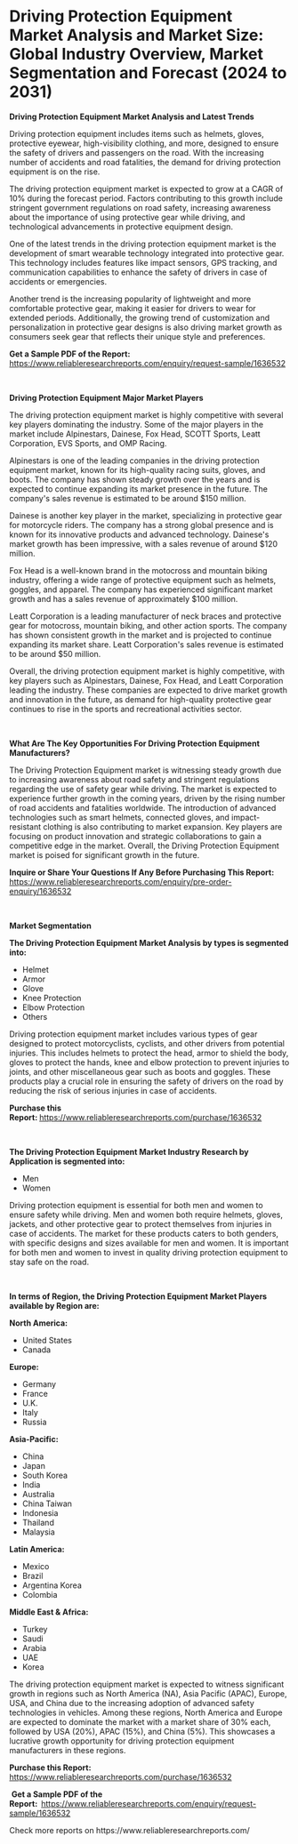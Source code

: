 <p><h1>Driving Protection Equipment Market Analysis and Market Size: Global Industry Overview, Market Segmentation and Forecast (2024 to 2031)</h1></p><p><strong>Driving Protection Equipment Market Analysis and Latest Trends</strong></p>
<p><p>Driving protection equipment includes items such as helmets, gloves, protective eyewear, high-visibility clothing, and more, designed to ensure the safety of drivers and passengers on the road. With the increasing number of accidents and road fatalities, the demand for driving protection equipment is on the rise.</p><p>The driving protection equipment market is expected to grow at a CAGR of 10% during the forecast period. Factors contributing to this growth include stringent government regulations on road safety, increasing awareness about the importance of using protective gear while driving, and technological advancements in protective equipment design.</p><p>One of the latest trends in the driving protection equipment market is the development of smart wearable technology integrated into protective gear. This technology includes features like impact sensors, GPS tracking, and communication capabilities to enhance the safety of drivers in case of accidents or emergencies.</p><p>Another trend is the increasing popularity of lightweight and more comfortable protective gear, making it easier for drivers to wear for extended periods. Additionally, the growing trend of customization and personalization in protective gear designs is also driving market growth as consumers seek gear that reflects their unique style and preferences.</p></p>
<p><strong>Get a Sample PDF of the Report:&nbsp;</strong> <a href="https://www.reliableresearchreports.com/enquiry/request-sample/1636532">https://www.reliableresearchreports.com/enquiry/request-sample/1636532</a></p>
<p>&nbsp;</p>
<p><strong>Driving Protection Equipment Major Market Players</strong></p>
<p><p>The driving protection equipment market is highly competitive with several key players dominating the industry. Some of the major players in the market include Alpinestars, Dainese, Fox Head, SCOTT Sports, Leatt Corporation, EVS Sports, and OMP Racing.</p><p>Alpinestars is one of the leading companies in the driving protection equipment market, known for its high-quality racing suits, gloves, and boots. The company has shown steady growth over the years and is expected to continue expanding its market presence in the future. The company's sales revenue is estimated to be around $150 million.</p><p>Dainese is another key player in the market, specializing in protective gear for motorcycle riders. The company has a strong global presence and is known for its innovative products and advanced technology. Dainese's market growth has been impressive, with a sales revenue of around $120 million.</p><p>Fox Head is a well-known brand in the motocross and mountain biking industry, offering a wide range of protective equipment such as helmets, goggles, and apparel. The company has experienced significant market growth and has a sales revenue of approximately $100 million.</p><p>Leatt Corporation is a leading manufacturer of neck braces and protective gear for motocross, mountain biking, and other action sports. The company has shown consistent growth in the market and is projected to continue expanding its market share. Leatt Corporation's sales revenue is estimated to be around $50 million.</p><p>Overall, the driving protection equipment market is highly competitive, with key players such as Alpinestars, Dainese, Fox Head, and Leatt Corporation leading the industry. These companies are expected to drive market growth and innovation in the future, as demand for high-quality protective gear continues to rise in the sports and recreational activities sector.</p></p>
<p>&nbsp;</p>
<p><strong>What Are The Key Opportunities For Driving Protection Equipment Manufacturers?</strong></p>
<p><p>The Driving Protection Equipment market is witnessing steady growth due to increasing awareness about road safety and stringent regulations regarding the use of safety gear while driving. The market is expected to experience further growth in the coming years, driven by the rising number of road accidents and fatalities worldwide. The introduction of advanced technologies such as smart helmets, connected gloves, and impact-resistant clothing is also contributing to market expansion. Key players are focusing on product innovation and strategic collaborations to gain a competitive edge in the market. Overall, the Driving Protection Equipment market is poised for significant growth in the future.</p></p>
<p><strong>Inquire or Share Your Questions If Any Before Purchasing This Report:</strong> <a href="https://www.reliableresearchreports.com/enquiry/pre-order-enquiry/1636532">https://www.reliableresearchreports.com/enquiry/pre-order-enquiry/1636532</a></p>
<p>&nbsp;</p>
<p><strong>Market Segmentation</strong></p>
<p><strong>The Driving Protection Equipment Market Analysis by types is segmented into:</strong></p>
<p><ul><li>Helmet</li><li>Armor</li><li>Glove</li><li>Knee Protection</li><li>Elbow Protection</li><li>Others</li></ul></p>
<p><p>Driving protection equipment market includes various types of gear designed to protect motorcyclists, cyclists, and other drivers from potential injuries. This includes helmets to protect the head, armor to shield the body, gloves to protect the hands, knee and elbow protection to prevent injuries to joints, and other miscellaneous gear such as boots and goggles. These products play a crucial role in ensuring the safety of drivers on the road by reducing the risk of serious injuries in case of accidents.</p></p>
<p><strong>Purchase this Report:&nbsp;</strong><a href="https://www.reliableresearchreports.com/purchase/1636532">https://www.reliableresearchreports.com/purchase/1636532</a></p>
<p>&nbsp;</p>
<p><strong>The Driving Protection Equipment Market Industry Research by Application is segmented into:</strong></p>
<p><ul><li>Men</li><li>Women</li></ul></p>
<p><p>Driving protection equipment is essential for both men and women to ensure safety while driving. Men and women both require helmets, gloves, jackets, and other protective gear to protect themselves from injuries in case of accidents. The market for these products caters to both genders, with specific designs and sizes available for men and women. It is important for both men and women to invest in quality driving protection equipment to stay safe on the road.</p></p>
<p>&nbsp;</p>
<p><strong>In terms of Region, the Driving Protection Equipment Market Players available by Region are:</strong></p>
<p>
    <p> <strong> North America: </strong>
        <ul>
            <li>United States</li>
            <li>Canada</li>
        </ul>
        </p> 
    <p> <strong> Europe: </strong>
        <ul>
            <li>Germany</li>
            <li>France</li>
            <li>U.K.</li>
            <li>Italy</li>
            <li>Russia</li>
        </ul>
        </p> 
    <p> <strong> Asia-Pacific: </strong>
        <ul>
            <li>China</li>
            <li>Japan</li>
            <li>South Korea</li>
            <li>India</li>
            <li>Australia</li>
            <li>China Taiwan</li>
            <li>Indonesia</li>
            <li>Thailand</li>
            <li>Malaysia</li>
        </ul>
        </p> 
    <p> <strong> Latin America: </strong>
        <ul>
            <li>Mexico</li>
            <li>Brazil</li>
            <li>Argentina Korea</li>
            <li>Colombia</li>
        </ul>
        </p> 
    <p> <strong> Middle East & Africa: </strong>
        <ul>
            <li>Turkey</li>
            <li>Saudi</li>
            <li>Arabia</li>
            <li>UAE</li>
            <li>Korea</li>
        </ul>
    </p>
    </p>
<p><p>The driving protection equipment market is expected to witness significant growth in regions such as North America (NA), Asia Pacific (APAC), Europe, USA, and China due to the increasing adoption of advanced safety technologies in vehicles. Among these regions, North America and Europe are expected to dominate the market with a market share of 30% each, followed by USA (20%), APAC (15%), and China (5%). This showcases a lucrative growth opportunity for driving protection equipment manufacturers in these regions.</p></p>
<p><strong>Purchase this Report: </strong><a href="https://www.reliableresearchreports.com/purchase/1636532">https://www.reliableresearchreports.com/purchase/1636532</a></p>
<p>&nbsp;<strong>Get a Sample PDF of the Report:&nbsp;&nbsp;</strong><a href="https://www.reliableresearchreports.com/enquiry/request-sample/1636532">https://www.reliableresearchreports.com/enquiry/request-sample/1636532</a></p>
<p><strong></strong></p>
<p>Check more reports on https://www.reliableresearchreports.com/</p>